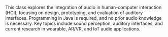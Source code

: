 This class explores the integration of audio in human-computer interaction (HCI), focusing on design, prototyping, and evaluation of auditory interfaces. Programming in Java is required, and no prior audio knowledge is necessary. Key topics include sound perception, auditory interfaces, and current research in wearable, AR/VR, and IoT audio applications.
